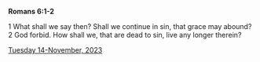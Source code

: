 **Romans 6:1-2**

1 What shall we say then? Shall we continue in sin, that grace may abound? 2 God forbid. How shall we, that are dead to sin, live any longer therein?

[Tuesday 14-November, 2023](https://getbible.net/kjv/Romans/6/1-2)
